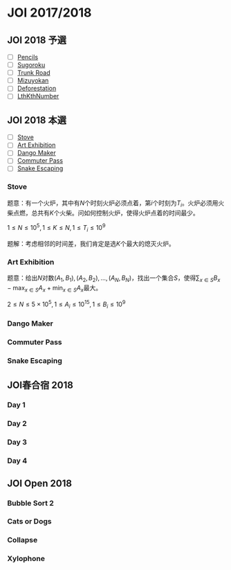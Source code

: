 # JOI 2017/2018

## JOI 2018 予選

+ [ ] [Pencils](https://atcoder.jp/contests/joi2018yo/tasks/joi2018_yo_a)
+ [ ] [Sugoroku](https://atcoder.jp/contests/joi2018yo/tasks/joi2018_yo_b)
+ [ ] [Trunk Road](https://atcoder.jp/contests/joi2018yo/tasks/joi2018_yo_c)
+ [ ] [Mizuyokan](https://atcoder.jp/contests/joi2018yo/tasks/joi2018_yo_d)
+ [ ] [Deforestation](https://atcoder.jp/contests/joi2018yo/tasks/joi2018_yo_e)
+ [ ] [LthKthNumber](https://atcoder.jp/contests/joi2018yo/tasks/joi2018_yo_f)

## JOI 2018 本選

+ [ ] [Stove](https://atcoder.jp/contests/joi2018ho/tasks/joi2018ho_a)
+ [ ] [Art Exhibition](https://atcoder.jp/contests/joi2018ho/tasks/joi2018ho_b)
+ [ ] [Dango Maker](https://atcoder.jp/contests/joi2018ho/tasks/joi2018ho_c)
+ [ ] [Commuter Pass](https://atcoder.jp/contests/joi2018ho/tasks/joi2018ho_d)
+ [ ] [Snake Escaping](https://atcoder.jp/contests/joi2018ho/tasks/joi2018ho_e)

### Stove

题意：有一个火炉，其中有$N$个时刻火炉必须点着，第$i$个时刻为$T_i$。火炉必须用火柴点燃，总共有$K$个火柴。问如何控制火炉，使得火炉点着的时间最少。

$1 \le N \le 10^5, 1 \le K \le N, 1 \le T_i \le 10^9$

题解：考虑相邻的时间差，我们肯定是选$K$个最大的熄灭火炉。

### Art Exhibition

题意：给出$N$对数$(A_1,B_1), (A_2, B_2), \dots, (A_N, B_N)$，找出一个集合$S$，使得$\sum_{x \in S} B_x - \max_{x \in S} A_x + \min_{x \in S} A_x$最大。

$2 \le N \le 5 \times 10^5, 1 \le A_i \le 10^{15}, 1 \le B_i \le 10^9$

### Dango Maker

### Commuter Pass

### Snake Escaping

## JOI春合宿 2018

### Day 1

### Day 2

### Day 3

### Day 4

## JOI Open 2018

### Bubble Sort 2

### Cats or Dogs

### Collapse

### Xylophone
